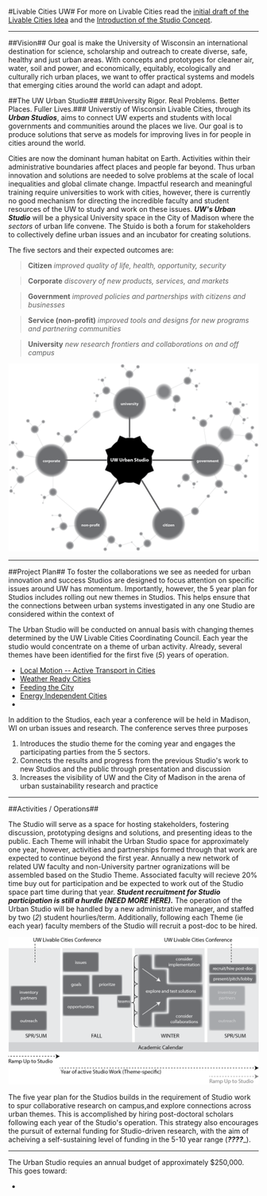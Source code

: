 #Livable Cities UW#
For more on Livable Cities read the [initial draft of the Livable Cities Idea](https://github.com/vargovargo/LivableCities/blob/master/LivableCitiesOriginal.md#livable-cities-inspiring-the-university-to-create-future-ready-communities) and the [Introduction of the Studio Concept](https://github.com/vargovargo/LivableCities/blob/master/StudioIntro.md#livable-cities-uw).

- - -

<a name="studioplans"></a> <a name="pilotplan"></a>
##Vision##
Our goal is make the University of Wisconsin an international destination for science, scholarship and outreach to create diverse, safe, healthy and just urban areas. With concepts and prototypes for cleaner air, water, soil and power, and economically, equitably, ecologically and culturally rich urban places, we want to offer practical systems and models that emerging cities around the world can adapt and adopt.

##The UW Urban Studio##
###University Rigor. Real Problems. Better Places. Fuller Lives.###
Universtiy of Wisconsin Livable Cities, through its ___Urban Studios___, aims to connect UW experts and students with local governments and communities around the places we live. Our goal is to produce solutions that serve as models for improving lives in for people in cities around the world.  

Cities are now the dominant human habitat on Earth. Activities within their administrative boundaries affect places and people far beyond.  Thus urban innovation and solutions are needed to solve problems at the scale of local inequalities and global climate change. Impactful research and meaningful training require universities to work with cities, however, there is currently no good mechanism for directing the incredible faculty and student resources of the UW to study and work on these issues.  ___UW's Urban Studio___ will be a physical University space in the City of Madison where the _sectors_ of urban life convene. The Stuido is both a forum for stakeholders to collectively define urban issues and an incubator for creating solutions.

The five sectors and their expected outcomes are:

>__Citizen__ _improved quality of life, health, opportunity, security_

>__Corporate__ _discovery of new products, services, and markets_

>__Government__ _improved policies and partnerships with citizens and businesses_

>__Service (non-profit)__ _improved tools and designs for new programs and partnering communities_

>__University__ _new research frontiers and collaborations on and off campus_

![Position of UW Urban Studio within Urban Landscape](images/network_studio.png)

- - -

##Project Plan##
To foster the collaborations we see as needed for urban innovation and success Studios are designed to focus attention on specific issues around UW has momentum. Importantly, however, the 5 year plan for Studios includes rolling out new themes in Studios. This helps ensure that the connections between urban systems investigated in any one Studio are considered within the context of 

The Urban Studio will be conducted on annual basis with changing themes determined by the UW Livable Cities Coordinating Council. Each year the studio would concentrate on a theme of urban activity. Already, several themes have been identified for the first five (_5_) years of operation.

+ [Local Motion -- Active Transport in Cities](StudioIntro.md#local-motion--active-transport-in-cities)
+ [Weather Ready Cities](StudioIntro.md#weather-ready-cities)
+ [Feeding the City](StudioIntro.md#feeding-the-city)
+ [Energy Independent Cities](StudioIntro.md#energy-independent-cities)
+ 

In addition to the Studios, each year a conference will be held in Madison, WI on urban issues and research. The conference serves three purposes

1. Introduces the studio theme for the coming year and engages the participating parties from the 5 sectors.
2. Connects the results and progress from the previous Studio's work to new Studios and the public through presentation and discussion 
3. Increases the visibility of UW and the City of Madison in the arena of urban sustainability research and practice

- - -

##Activities / Operations##

The Studio will serve as a space for hosting stakeholders, fostering discussion, prototyping designs and solutions, and presenting ideas to the public. Each Theme will inhabit the Urban Studio space for approximately one year, however,  activities and partnerships formed through that work are expected to continue beyond the first year. Annually a new network of related UW faculty and non-University partner ogranizations will be assembled based on the Studio Theme. Associated faculty will recieve 20% time buy out for participation and be expected to work out of the Studio space part time during that year. ___Student recruitment for Studio participation is still a hurdle (NEED MORE HERE).___ The operation of the Urban Studio will be handled by a new administrative manager, and staffed by two (_2_) student hourlies/term. Additionally, following each Theme (ie each year) faculty members of the Studio will recruit a post-doc to be hired.

![One Year Timeline](images/oneyear.png)

The five year plan for the Studios builds in the requirement of Studio work to spur collaborative research on campus,and explore connections across urban themes. This is accomplished by hiring post-doctoral scholars following each year of the Studio's operation. This strategy also encourages the pursuit of external funding for Studio-driven research, with the aim of acheiving a self-sustaining level of funding in the 5-10 year range (___????____). 



- - -

The Urban Studio requies an annual budget of approximately $250,000. This goes toward:

+  


